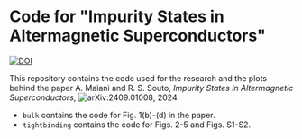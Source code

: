 # Code for "Impurity States in Altermagnetic Superconductors"
[![DOI](https://zenodo.org/badge/761106232.svg)](https://zenodo.org/doi/10.5281/zenodo.13767270)

This repository contains the code used for the research and the plots behind the paper
A. Maiani and R. S. Souto, _Impurity States in Altermagnetic Superconductors_, ![arXiv:2409.01008](https://arxiv.org/abs/2409.01008), 2024.

- `bulk` contains the code for Fig. 1(b)-(d) in the paper.
- `tightbinding` contains the code for Figs. 2-5 and Figs. S1-S2.
